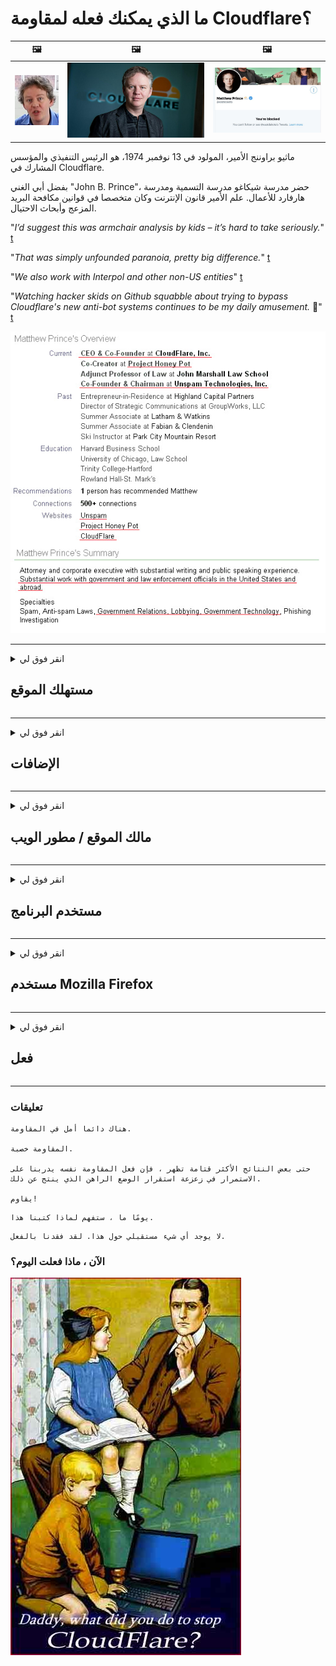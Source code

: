 # ما الذي يمكنك فعله لمقاومة Cloudflare؟

| 🖼 | 🖼 | 🖼 |
| --- | --- | --- |
| ![](../image/matthew_prince_teen.jpg) | ![](../image/matthew_prince.jpg) | ![](../image/blockedbymatthewprince.jpg) |


ماثيو براوننج الأمير، المولود في 13 نوفمبر 1974، هو الرئيس التنفيذي والمؤسس المشارك في Cloudflare.

بفضل أبي الغني "John B. Prince"، حضر مدرسة شيكاغو مدرسة التسمية ومدرسة هارفارد للأعمال.
علم الأمير قانون الإنترنت وكان متخصصا في قوانين مكافحة البريد المزعج وأبحاث الاحتيال.


"*I’d suggest this was armchair analysis by kids – it’s hard to take seriously.*" [t](https://www.theguardian.com/technology/2015/nov/19/cloudflare-accused-by-anonymous-helping-isis)

"*That was simply unfounded paranoia, pretty big difference.*"  [t](https://twitter.com/xxdesmus/status/992757936123359233)

"*We also work with Interpol and other non-US entities*" [t](https://twitter.com/eastdakota/status/1203028504184360960)

"*Watching hacker skids on Github squabble about trying to bypass Cloudflare's new anti-bot systems continues to be my daily amusement.* 🍿" [t](https://twitter.com/eastdakota/status/1273277839102656515)


![](../image/whoismp.jpg)

---


<details>
<summary>انقر فوق لي

## مستهلك الموقع
</summary>


- إذا كان موقع الويب الذي يعجبك يستخدم Cloudflare ، فأخبرهم بعدم استخدام Cloudflare.
  - النحيب على وسائل التواصل الاجتماعي مثل Facebook أو Reddit أو Twitter أو Mastodon لا يحدث فرقًا. [الإجراءات أعلى من الهاشتاج.](https://twitter.com/phyzonloop/status/1274132092490862594)
  - حاول الاتصال بمالك موقع الويب إذا كنت تريد أن تجعل نفسك مفيدًا.

[قال Cloudflare](https://github.com/Eloston/ungoogled-chromium/issues/783):
```
نوصيك بالتواصل مع المسؤولين عن الخدمات أو المواقع المحددة التي تواجه مشكلة معها ومشاركة تجربتك.
```

[إذا لم تطلب ذلك ، فلن يعرف مالك موقع الويب هذه المشكلة أبدًا.](../PEOPLE.md)

![](../image/liberapay.jpg)

[مثال ناجح](https://counterpartytalk.org/t/turn-off-cloudflare-on-counterparty-co-plz/164/5).<br>
لديك مشكلة؟ [ارفع صوتك الان.](https://github.com/maraoz/maraoz.github.io/issues/1) المثال أدناه.

```
أنت فقط تساعد في الرقابة على الشركات والمراقبة الجماعية.
http://crimeflare.eu.org
```

```
صفحة الويب الخاصة بك موجودة في حديقة CloudFlare الخاصة المسورة التي تسيء إلى الخصوصية.
http://crimeflare.eu.org
```

- خذ بعض الوقت لقراءة سياسة الخصوصية الخاصة بالموقع.
  - إذا كان موقع الويب خلف Cloudflare أو إذا كان موقع الويب يستخدم خدمات متصلة بـ Cloudflare.

يجب أن تشرح ما هو "Cloudflare" ، وطلب الإذن لمشاركة بياناتك مع Cloudflare. سيؤدي عدم القيام بذلك إلى خيانة الثقة ويجب تجنب موقع الويب المعني.

[مثال مقبول لسياسة الخصوصية هنا](https://archive.is/bDlTz) ("Subprocessors" > "Entity Name")

```
لقد قرأت سياسة الخصوصية الخاصة بك ولا يمكنني العثور على كلمة Cloudflare.
أرفض مشاركة البيانات معك إذا واصلت تغذية بياناتي إلى Cloudflare.
http://crimeflare.eu.org
```

هذا مثال على سياسة الخصوصية التي لا تحتوي على كلمة Cloudflare.
[Liberland Jobs](https://archive.is/daKIr) [privacy policy](https://docsend.com/view/feiwyte):

![](../image/cfwontobey.jpg)

Cloudflare لديها سياسة الخصوصية الخاصة بها.
[يحب Cloudflare ممارسة الجنس مع الناس.](https://www.reddit.com/r/GamerGhazi/comments/2s64fe/be_wary_reporting_to_cloudflare/)

فيما يلي مثال جيد على نموذج الاشتراك في موقع الويب.
AFAIK ، موقع صفر يفعل هذا. هل ستثق بهم؟

```
بالنقر فوق "تسجيل في XYZ" ، فإنك توافق على شروط الخدمة وبيان الخصوصية.
أنت توافق أيضًا على مشاركة بياناتك مع Cloudflare وتوافق أيضًا على بيان خصوصية Cloudflare.
إذا قامت Cloudflare بتسريب معلوماتك أو عدم السماح لك بالاتصال بخوادمنا ، فهذا ليس خطأنا. [*]

[ اشتراك ] [ أنا أعترض ]
```
[*] [PEOPLE.md](../PEOPLE.md)


- حاول ألا تستخدم خدمتهم. تذكر أنك مراقب من قبل Cloudflare.
  - ["I'm in your TLS, sniffin' your passworz"](../image/iminurtls.jpg)

- ابحث عن موقع آخر. هناك بدائل وفرص على الإنترنت!

- اقنع أصدقائك باستخدام Tor على أساس يومي.
  - يجب أن يكون عدم الكشف عن هويته هو معيار الإنترنت المفتوح!
  - [هل لاحظ أن مشروع Tor يكره هذا المشروع.](../HISTORY.md)

</details>

------

<details>
<summary>انقر فوق لي

## الإضافات
</summary>

- إذا كان متصفحك هو Firefox أو Tor Browser أو Ungoogled Chromium ، فاستخدم إحدى هذه الوظائف الإضافية أدناه.
  - إذا كنت ترغب في إضافة وظيفة إضافية جديدة أخرى اسأل عنها أولاً.


| اسم | مطور | الدعم | يمكن أن تمنع | يمكن أن يخطر | Chrome |
| -------- | -------- | -------- | -------- | -------- | -------- |
| [Bloku Cloudflaron MITM-Atakon](../subfiles/addon/bcma.md) | #Addon | [ ? ](http://crimeflare.eu.org/) | **نعم**     | **نعم**     |  **نعم** |
| [Ĉu ligoj estas vundeblaj al MITM-atako?](../subfiles/addon/ismm.md) | #Addon | [ ? ](http://crimeflare.eu.org/) | لا     | **نعم**     |  **نعم** |
| [Ĉu ĉi tiuj ligoj blokos Tor-uzanton?](../subfiles/addon/isat.md) | #Addon | [ ? ](http://crimeflare.eu.org/) | لا     | **نعم**     |  **نعم** |
| [Block Cloudflare MITM Attack](https://trac.torproject.org/projects/tor/attachment/ticket/24351/block_cloudflare_mitm_attack-1.0.14.1-an%2Bfx.xpi)<br>[**DELETED BY TOR PROJECT**](../HISTORY.md) | nullius | [ ? ](../tool/block_cloudflare_mitm_fx), [Link](http://crimeflare.eu.org/) | **نعم**     | **نعم**     |  لا |
| [TPRB](http://sw.nnpaefp7pkadbxxkhz2agtbv2a4g5sgo2fbmv3i7czaua354334uqqad.onion/) | Sw | [ ? ](http://sw.nnpaefp7pkadbxxkhz2agtbv2a4g5sgo2fbmv3i7czaua354334uqqad.onion/) | **نعم**     | **نعم**     |  لا |
| [Detect Cloudflare](https://addons.mozilla.org/en-US/firefox/addon/detect-cloudflare/) | Frank Otto | [ ? ](https://github.com/traktofon/cf-detect) | لا     | **نعم**     |  لا |
| [True Sight](https://addons.mozilla.org/en-US/firefox/addon/detect-cloudflare-plus/) | claustromaniac | [ ? ](https://github.com/claustromaniac/detect-cloudflare-plus) | لا     | **نعم**     |  لا |
| [Which Cloudflare datacenter am I visiting?](https://addons.mozilla.org/en-US/firefox/addon/cf-pop/) | 依云 | [ ? ](https://github.com/lilydjwg/cf-pop) | لا     | **نعم**     |  لا |
| [My Privacy DNS - Link Details](https://mypdns.org/infrastructure/mypdns-reporter/-/blob/master/client/addon.md#mypdns-link-details) | My Privacy DNS | [ ? ](https://mypdns.org/MypDNS/support/-/issues) | Ingen     | **Ja**     |  Ingen |


- يمكن لـ "Decentraleyes" إيقاف الاتصال بـ "CDNJS (Cloudflare)".
  - يمنع الكثير من الطلبات من الوصول إلى الشبكات ، ويخدم الملفات المحلية لمنع المواقع من التعطل.
  - رد المطور: "[very concerning indeed](https://github.com/Synzvato/decentraleyes/issues/236#issuecomment-352049501)", "[widespread usage severely centralizes the web](https://github.com/Synzvato/decentraleyes/issues/251#issuecomment-366752049)"

- [يمكنك أيضًا إزالة شهادة Cloudflare أو عدم الثقة بها من المرجع المصدق (CA) الخاص بك.](https://www.ssl.com/how-to/remove-root-certificate-firefox/)

</details>

------

<details>
<summary>انقر فوق لي

## مالك الموقع / مطور الويب
</summary>


![](../image/word_cloudflarefree.jpg)

- لا تستخدم حل Cloudflare ، فترة.
  - يمكنك أن تفعل أفضل من ذلك ، أليس كذلك؟ [فيما يلي كيفية إزالة اشتراكات Cloudflare أو الخطط أو المجالات أو الحسابات.](https://support.cloudflare.com/hc/en-us/articles/200167776-Removing-subscriptions-plans-domains-or-accounts)

| 🖼 | 🖼 |
| --- | --- |
| ![](../image/htmlalertcloudflare.jpg) | ![](../image/htmlalertcloudflare2.jpg) |

- هل تريد المزيد من العملاء؟ أنت تعرف ماذا تفعل. التلميح هو "فوق السطر".
  - [مرحبًا ، لقد كتبت "نحن نأخذ خصوصيتك على محمل الجد" ولكن حصلت على "الخطأ 403 Forbidden Anonymous Proxy Not allowed".](https://it.slashdot.org/story/19/02/19/0033255/stop-saying-we-take-your-privacy-and-security-seriously) لماذا تحجب Tor أو VPN؟ ولماذا تحجب رسائل البريد الإلكتروني المؤقتة؟

![](../image/anonexist.jpg)

- سيؤدي استخدام Cloudflare إلى زيادة فرص الانقطاع. لا يمكن للزوار الوصول إلى موقع الويب الخاص بك إذا كان خادمك معطلاً أو كان Cloudflare معطلاً.
  - [هل تعتقد حقًا أن Cloudflare لم ينزل أبدًا؟](https://www.ibtimes.com/cloudflare-down-not-working-sites-producing-504-gateway-timeout-errors-2618008) [Another](https://twitter.com/Jedduff/status/1097875615997399040) [sample](https://twitter.com/search?f=tweets&vertical=default&q=Cloudflare%20is%20having%20problems). [Need more](../PEOPLE.md)?

![](../image/cloudflareinternalerror.jpg)

- سيؤدي استخدام Cloudflare لتوكيل "خدمة API" أو "خادم تحديث البرامج" أو "موجز RSS" إلى الإضرار بعميلك. اتصل بك أحد العملاء وقال "لا يمكنني استخدام واجهة برمجة التطبيقات الخاصة بك بعد الآن" ، وليس لديك أي فكرة عما يحدث. يمكن لـ Cloudflare حظر عميلك بصمت. هل تعتقد أنه بخير؟
  - هناك العديد من عملاء قارئ RSS وخدمة قارئ RSS عبر الإنترنت. لماذا تنشر موجز RSS إذا كنت لا تسمح للأشخاص بالاشتراك؟

![](../image/rssfeedovercf.jpg)

- هل تحتاج إلى شهادة HTTPS؟ استخدم "Let's Encrypt" أو قم بشرائه من شركة CA فقط.

- هل تحتاج إلى خادم DNS؟ لا يمكنك إعداد الخادم الخاص بك؟ ماذا عنهم: [Hurricane Electric Free DNS](https://dns.he.net/), [Dyn.com](https://dyn.com/dns/), [1984 Hosting](https://www.1984hosting.com/), [Afraid.Org (يقوم المسؤول بحذف حسابك إذا كنت تستخدم TOR)](https://freedns.afraid.org/)
  - [Alternativoj al DNS](../subfiles/alternative/domaindns.md)

- تبحث عن خدمة الاستضافة؟ مجاني فقط؟ ماذا عنهم: [Onion Service](http://vww6ybal4bd7szmgncyruucpgfkqahzddi37ktceo3ah7ngmcopnpyyd.onion/en/security/network-security/tor/onionservices-best-practices), [Free Web Hosting Area](https://freewha.com/), [Autistici/Inventati Web Site Hosting](https://www.autinv5q6en4gpf4.onion/services/website), [Github Pages](https://pages.github.com/), [Surge](https://surge.sh/)
  - [بدائل للتطبيق Cloudflare](../subfiles/alternative/cloudflare.md)

- هل تستخدم "cloudflare-ipfs.com"؟ [هل تعلم أن Cloudflare IPFS سيء؟](../PEOPLE.md)

- قم بتثبيت جدار حماية تطبيق الويب مثل OWASP و Fail2Ban على الخادم الخاص بك وقم بتكوينه بشكل صحيح.
  - حظر Tor ليس حلاً. لا تعاقب الجميع على المستخدمين السيئين الصغار فقط.

- إعادة توجيه أو منع مستخدمي "Cloudflare Warp" من الوصول إلى موقع الويب الخاص بك. وقدم سببًا إذا استطعت.

> قائمة IP: "[نطاقات IP الحالية لـ Cloudflare](cloudflare_inc/)"

> A: فقط احظرهم

```
server {
...
deny 173.245.48.0/20;
deny 103.21.244.0/22;
deny 103.22.200.0/22;
deny 103.31.4.0/22;
deny 141.101.64.0/18;
deny 108.162.192.0/18;
deny 190.93.240.0/20;
deny 188.114.96.0/20;
deny 197.234.240.0/22;
deny 198.41.128.0/17;
deny 162.158.0.0/15;
deny 104.16.0.0/12;
deny 172.64.0.0/13;
deny 131.0.72.0/22;
deny 2400:cb00::/32;
deny 2606:4700::/32;
deny 2803:f800::/32;
deny 2405:b500::/32;
deny 2405:8100::/32;
deny 2a06:98c0::/29;
deny 2c0f:f248::/32;
...
}
```

> B: إعادة التوجيه إلى صفحة التحذير

```
http {
...
geo $iscf {
default 0;
173.245.48.0/20 1;
103.21.244.0/22 1;
103.22.200.0/22 1;
103.31.4.0/22 1;
141.101.64.0/18 1;
108.162.192.0/18 1;
190.93.240.0/20 1;
188.114.96.0/20 1;
197.234.240.0/22 1;
198.41.128.0/17 1;
162.158.0.0/15 1;
104.16.0.0/12 1;
172.64.0.0/13 1;
131.0.72.0/22 1;
2400:cb00::/32 1;
2606:4700::/32 1;
2803:f800::/32 1;
2405:b500::/32 1;
2405:8100::/32 1;
2a06:98c0::/29 1;
2c0f:f248::/32 1;
}
...
}

server {
...
if ($iscf) {rewrite ^ https://example.com/cfwsorry.php;}
...
}

<?php
header('HTTP/1.1 406 Not Acceptable');
echo <<<CLOUDFLARED
Thank you for visiting ourwebsite.com!<br />
We are sorry, but we can't serve you because your connection is being intercepted by Cloudflare.<br />
Please read http://crimeflare.eu.org for more information.<br />
CLOUDFLARED;
die();
```

- قم بإعداد Tor Onion Service أو I2P إذا كنت تؤمن بالحرية وترحب بالمستخدمين المجهولين.

- اطلب النصيحة من مشغلي مواقع الويب الأخرى في Clearnet / Tor وتكوين صداقات مجهولة!

</details>

------

<details>
<summary>انقر فوق لي

## مستخدم البرنامج
</summary>


- يستخدم Discord CloudFlare. بدائل؟ نوصي [**Briar** (Android)](https://f-droid.org/en/packages/org.briarproject.briar.android/), [Ricochet (PC)](https://ricochet.im/), [Tox + Tor (Android/PC)](https://tox.chat/download.html)
  - يتضمن Briar برنامج Tor الخفي حتى لا تضطر إلى تثبيت Orbot.
  - قام مطورو Qwtch ، Open Privacy ، بحذف مشروع stop_cloudflare من خدمة git الخاصة بهم دون سابق إنذار.

- إذا كنت تستخدم Debian GNU / Linux ، أو أي مشتق ، فقم بالاشتراك: [bug #831835](https://bugs.debian.org/cgi-bin/bugreport.cgi?bug=831835). وإذا استطعت ، ساعد في التحقق من التصحيح ، وساعد المشرف على الوصول إلى الاستنتاج الصحيح حول ما إذا كان ينبغي قبوله أم لا.

- نوصي دائمًا بهذه المتصفحات.

| اسم | مطور | الدعم | تعليق |
| -------- | -------- | -------- | -------- |
| [Ungoogled-Chromium](https://ungoogled-software.github.io/ungoogled-chromium-binaries/) | Eloston | [ ? ](https://github.com/Eloston/ungoogled-chromium) | PC (Win, Mac, Linux)  _!Tor_ |
| [Bromite](https://www.bromite.org/fdroid) | Bromite | [ ? ](https://github.com/bromite/bromite/issues) | Android  _!Tor_ |
| [Tor Browser](https://www.torproject.org/download/) | Tor Project | [ ? ](https://support.torproject.org/) | PC (Win, Mac, Linux)  _Tor_|
| [Tor Browser Android](https://www.torproject.org/download/) | Tor Project | [ ? ](https://support.torproject.org/) | Android  _Tor_|
| [Onion Browser](https://itunes.apple.com/us/app/onion-browser/id519296448?mt=8) | Mike Tigas | [ ? ](https://github.com/OnionBrowser/OnionBrowser/issues) | Apple iOS  _Tor_|
| [GNU/Icecat](https://www.gnu.org/software/gnuzilla/) | GNU | [ ? ](https://www.gnu.org/software/gnuzilla/) | PC (Linux) |
| [IceCatMobile](https://f-droid.org/en/packages/org.gnu.icecat/) | GNU | [ ? ](https://lists.gnu.org/mailman/listinfo/bug-gnuzilla) | Android |
| [Iridium Browser](https://iridiumbrowser.de/about/) | Iridium | [ ? ](https://github.com/iridium-browser/iridium-browser/) | PC (Win, Mac, Linux, OpenBSD) |


خصوصية البرامج الأخرى غير كاملة. هذا لا يعني أن متصفح Tor "مثالي".
لا يوجد أمان بنسبة 100٪ ولا خاص بنسبة 100٪ على الإنترنت والتكنولوجيا.

- لا تريد استخدام Tor؟ يمكنك استخدام أي متصفح مع Tor daemon.
  - [لاحظ أن مشروع Tor لا يعجبه هذا.](https://support.torproject.org/tbb/tbb-9/) استخدم متصفح Tor إذا كنت قادرًا على القيام بذلك.
- [كيفية استخدام Chromium مع Tor](../subfiles/chromium_tor.md)


لنتحدث عن خصوصية البرامج الأخرى.

- [إذا كنت حقًا بحاجة إلى استخدام Firefox ، فاختر "Firefox ESR".](https://www.mozilla.org/en-US/firefox/organizations/)
  - [فايرفوكس - حراسة برامج التجسس](https://spyware.neocities.org/articles/firefox.html)
  - [يرفض Firefox حرية التعبير ويحظر حرية التعبير](https://web.archive.org/web/20200423010026/https://reclaimthenet.org/firefox-rejects-free-speech-bans-free-speech-commenting-plugin-dissenter-from-its-extensions-gallery/)
  - ["100+ تصويت معارِض. يبدو أن مطالبة شركة برمجيات بالالتزام ... أصبح البرنامج أكثر من اللازم هذه الأيام."](https://old.reddit.com/r/firefox/comments/gutdiw/weve_got_work_to_do_the_mozilla_blog/fslbbb6/)
  - [أه ، لماذا يُظهر لي Firefox ارتباطات دعائية في شريط URL الخاص بي؟](https://www.reddit.com/r/firefox/comments/jybx2w/uh_why_is_firefox_showing_me_sponsored_links_in/)
  - [موزيلا - الشيطان المتجسد](https://digdeeper.neocities.org/ghost/mozilla.html)

- [تذكر أن Mozilla تستخدم خدمة Cloudflare.](https://www.robtex.com/dns-lookup/www.mozilla.org) [كما أنهم يستخدمون خدمة DNS الخاصة بـ Cloudflare على منتجاتهم.](https://www.theregister.co.uk/2018/03/21/mozilla_testing_dns_encryption/)

- [رفضت Mozilla رسميًا هذه التذكرة.](https://bugzilla.mozilla.org/show_bug.cgi?id=1426618)

- [التركيز على Firefox هو مزحة.](https://github.com/mozilla-mobile/focus-android/issues/1743) [لقد وعدوا بإيقاف القياس عن بعد لكنهم غيروه.](https://github.com/mozilla-mobile/focus-android/issues/4210)

- [يحب مطور PaleMoon / Basilisk Cloudflare.](https://github.com/mozilla-mobile/focus-android/issues/1743#issuecomment-345993097)
  - [اخترق خادم أرشيف Pale Moon ونشر البرامج الضارة لمدة 18 شهرًا](https://www.reddit.com/r/privacytoolsIO/comments/cc808y/pale_moons_archive_server_hacked_and_spread/)
  - كما أنه يكره مستخدمي Tor - "[فليكن معاديًا لتور. أعتقد أن معظم المواقع يجب أن تكون معادية لتور بالنظر إلى عامل إساءة استخدامها المرتفع للغاية.](https://github.com/yacy/yacy_search_server/issues/314#issuecomment-565932097)"

- [يعاني Waterfox من مشكلة خطيرة في "الهواتف المنزلية"](https://spyware.neocities.org/articles/waterfox.html)

- [جوجل كروم هو برنامج تجسس.](https://www.gnu.org/proprietary/malware-google.en.html)
  - [ملفات تعريف Google لنشاطك.](https://spyware.neocities.org/articles/chrome.html)

- [تقوم SRWare Iron بإجراء العديد من التوصيلات المنزلية للهواتف.](https://spyware.neocities.org/articles/iron.html) كما أنه يتصل بنطاقات google.

- [متصفح Brave يضيف متتبعين Facebook / Twitter إلى القائمة البيضاء.](https://www.bleepingcomputer.com/news/security/facebook-twitter-trackers-whitelisted-by-brave-browser/)
  - [إليك المزيد من المشكلات.](https://spyware.neocities.org/articles/brave.html)
  - [معرف شركة binance](https://twitter.com/cryptonator1337/status/1269594587716374528)

- [يتيح Microsoft Edge لـ Facebook تشغيل رمز Flash خلف ظهور المستخدمين.](https://www.zdnet.com/article/microsoft-edge-lets-facebook-run-flash-code-behind-users-backs/)

- [لا تحترم Vivaldi خصوصيتك.](https://spyware.neocities.org/articles/vivaldi.html)

- [مستوى برامج التجسس في Opera: مرتفع للغاية](https://spyware.neocities.org/articles/opera.html)

- Apple iOS: [لا يجب أن تستخدم نظام iOS على الإطلاق ، لأنه برنامج ضار.](https://www.gnu.org/proprietary/malware-apple.html)

لذلك نوصي الجدول أعلاه فقط. لا شيء آخر.

</details>

------

<details>
<summary>انقر فوق لي

## مستخدم Mozilla Firefox
</summary>


- سيرسل "Firefox Nightly" معلومات مستوى التصحيح إلى خوادم Mozilla بدون طريقة إلغاء الاشتراك.
  - [تعمل خوادم Mozilla مع Cloudflare](https://www.digwebinterface.com/?hostnames=www.mozilla.org%0D%0Amozilla.cloudflare-dns.com&type=&ns=resolver&useresolver=8.8.4.4&nameservers=)

- من الممكن منع Firefox من الاتصال بخوادم Mozilla.
  - [دليل قوالب سياسة Mozilla](https://github.com/mozilla/policy-templates/blob/master/README.md)
  - ضع في اعتبارك أن هذه الخدعة قد تتوقف عن العمل في الإصدار الأحدث لأن Mozilla تحب إدراج نفسها في القائمة البيضاء.
  - استخدم جدار الحماية وفلتر DNS لحظرهما تمامًا.

"`/distribution/policies.json`"

>     "WebsiteFilter": {
> 		"Block": [
> 		"*://*.mozilla.com/*",
> 		"*://*.mozilla.net/*",
> 		"*://*.mozilla.org/*",
> 		"*://webcompat.com/*",
> 		"*://*.firefox.com/*",
> 		"*://*.thunderbird.net/*",
> 		"*://*.cloudflare.com/*"
> 		]
>     },


- ~~أبلغ عن خطأ في متتبع mozilla ، وأخبرهم بعدم استخدام Cloudflare.~~ كان هناك تقرير خطأ في bugzilla. تم نشر مخاوف العديد من الأشخاص ، ولكن تم إخفاء الخطأ بواسطة المسؤول في عام 2018.

- يمكنك تعطيل DoH في Firefox.
  - [تغيير مزود DNS الافتراضي لمتصفح Firefox](../subfiles/change-firefox-dns.md)

![](../image/firefoxdns.jpg)

- [إذا كنت ترغب في استخدام DNS غير مزود بخدمة الإنترنت ، ففكر في استخدام خدمة OpenNIC Tier2 DNS أو أي من خدمات DNS غير Cloudflare.](https://wiki.opennic.org/start)
![](../image/opennic.jpg)
  - حظر Cloudflare مع DNS. [Crimeflare DNS](../subfiles/service/publicdns.md)

- يمكنك استخدام Tor كمحلل DNS. [إذا لم تكن خبيرًا في Tor ، اطرح سؤالاً هنا.](https://tor.stackexchange.com/)

> **كيف؟**
> 1. قم بتنزيل Tor وتثبيته على جهاز الكمبيوتر الخاص بك.
> 2. أضف هذا السطر إلى ملف "torrc".
> DNSPort 127.0.0.1:53
> 3. أعد تشغيل Tor.
> 4. اضبط خادم DNS للكمبيوتر الخاص بك على "127.0.0.1".

</details>

------

<details>
<summary>انقر فوق لي

## فعل
</summary>


- أخبر الآخرين من حولك عن مخاطر Cloudflare.

- [ساعد في تحسين هذا المستودع.](http://crimeflare.eu.org)
  - كلا القائمتين والحجج ضده والتفاصيل.

- [قم بالتوثيق والإعلان عن الأخطاء التي تحدث في Cloudflare (والشركات المماثلة) ، مع التأكد من ذكر هذا المستودع عند القيام بذلك](http://crimeflare.eu.org) :)

- احصل على المزيد من الأشخاص الذين يستخدمون Tor بشكل افتراضي حتى يتمكنوا من تجربة الويب من منظور أجزاء مختلفة من العالم.

- ابدأ المجموعات ، في وسائل التواصل الاجتماعي ومساحات اللحوم ، المكرسة لتحرير العالم من Cloudflare.

- عند الاقتضاء ، اربط بهذه المجموعات في هذا المستودع - يمكن أن يكون هذا مكانًا لتنسيق العمل معًا كمجموعات.

- [ابدأ تعاونًا يمكن أن يوفر بديلاً مفيدًا غير مؤسسي لـ Cloudflare.](../subfiles/alternative/cloudflare.md)

- أخبرنا بأي بدائل للمساعدة على الأقل في توفير دفاع متعدد الطبقات ضد Cloudflare.

- إذا كنت أحد عملاء Cloudflare ، فقم بتعيين إعدادات الخصوصية الخاصة بك ، وانتظر حتى ينتهكها.
  - [ثم قم بإحضارهم تحت رسوم مكافحة البريد العشوائي / انتهاك الخصوصية.](https://twitter.com/thexpaw/status/1108424723233419264)

- إذا كنت مقيمًا في الولايات المتحدة الأمريكية وكان موقع الويب المعني بنكًا أو محاسبًا ، فحاول ممارسة الضغط القانوني بموجب قانون غرام ليتش بليلي أو قانون الأمريكيين ذوي الاحتياجات الخاصة وأبلغنا بمدى وصولك .

- إذا كان موقع الويب موقعًا حكوميًا ، فحاول ممارسة الضغط القانوني بموجب التعديل الأول لدستور الولايات المتحدة.

- إذا كنت مواطنًا في الاتحاد الأوروبي ، فاتصل بالموقع الإلكتروني لإرسال معلوماتك الشخصية بموجب اللائحة العامة لحماية البيانات. إذا رفضوا إعطائك معلوماتك ، فهذا انتهاك للقانون.

- بالنسبة للشركات التي تدعي تقديم الخدمة على موقعها على الويب ، حاول الإبلاغ عنها على أنها "إعلانات كاذبة" لمنظمات حماية المستهلك و BBB. يتم تقديم مواقع الويب الخاصة بـ Cloudflare بواسطة خوادم Cloudflare.

- [يقترح الاتحاد الدولي للاتصالات في سياق الولايات المتحدة أن Cloudflare بدأت تصبح كبيرة بما يكفي لإسقاط قانون مكافحة الاحتكار عليها.](https://www.itu.int/en/ITU-T/Workshops-and-Seminars/20181218/Documents/Geoff_Huston_Presentation.pdf)

- من المتصور أن الإصدار 4 من GNU GPL يمكن أن يتضمن شرطًا ضد تخزين كود المصدر خلف مثل هذه الخدمة ، مما يتطلب لجميع GPLv4 والبرامج اللاحقة التي يمكن الوصول إلى شفرة المصدر على الأقل عبر وسيط لا يميز ضد مستخدمي Tor.

- [Se vi uzas Mastodon bonvolu sekvi la konton Mitigator](../subfiles/service/altlink.md).

</details>

------

### تعليقات

```
هناك دائما أمل في المقاومة.

المقاومة خصبة.

حتى بعض النتائج الأكثر قتامة تظهر ، فإن فعل المقاومة نفسه يدربنا على الاستمرار في زعزعة استقرار الوضع الراهن الذي ينتج عن ذلك.

يقاوم!
```

```
يومًا ما ، ستفهم لماذا كتبنا هذا.
```

```
لا يوجد أي شيء مستقبلي حول هذا. لقد فقدنا بالفعل.
```

### الآن ، ماذا فعلت اليوم؟


![](../image/stopcf.jpg)
